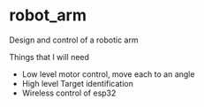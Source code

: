 # robot_arm
Design and control of a robotic arm

Things that I will need
- Low level motor control, move each to an angle
- High level Target identification
- Wireless control of esp32